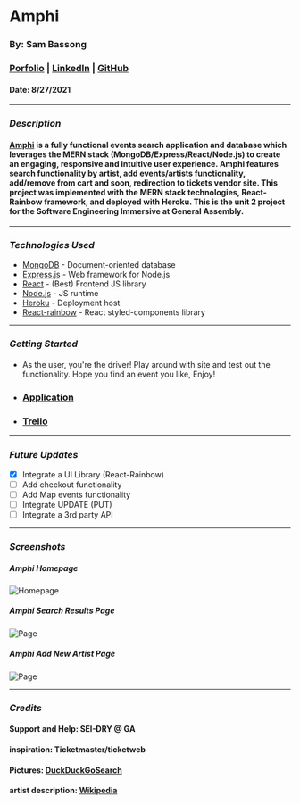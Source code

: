 # Amphi

### By: Sam Bassong

###  [Porfolio](https://www.sambassong.com/) | [LinkedIn](https://www.linkedin.com/in/sambassong/) | [GitHub](https://github.com/sbassong) 
#### Date: 8/27/2021
***

### ***Description***
####  [Amphi](https://fast-cove-17382.herokuapp.com/) is a fully functional events search application and database which leverages the MERN stack (MongoDB/Express/React/Node.js) to create an engaging, responsive and intuitive user experience. Amphi features search functionality by artist, add events/artists functionality, add/remove from cart and soon, redirection to tickets vendor site. This project was implemented with the MERN stack technologies, React-Rainbow framework, and deployed with Heroku. This is the unit 2 project for the Software Engineering Immersive at General Assembly. 
***

### ***Technologies Used***

- [MongoDB](https://www.mongodb.com/) - Document-oriented database
- [Express.js](https://expressjs.com/) - Web framework for Node.js
- [React](https://reactjs.org/) - (Best) Frontend JS library
- [Node.js](https://nodejs.org/en/) - JS runtime
- [Heroku](https://www.heroku.com/home) - Deployment host
- [React-rainbow](https://react-rainbow.io/#/GettingStarted) - React styled-components library

***

### ***Getting Started***

#### 
* As the user, you're the driver! Play around with site and test out the functionality. Hope you find an event you like, Enjoy!
* ###  [Application](https://fast-cove-17382.herokuapp.com/) 
* ###  [Trello](https://trello.com/b/z62FupYw/amphi) 
***

### ***Future Updates***

- [x] Integrate a UI Library (React-Rainbow)
- [ ] Add checkout functionality
- [ ] Add Map events functionality
- [ ] Integrate UPDATE (PUT)
- [ ] Integrate a 3rd party API
***

### ***Screenshots***

##### Amphi Homepage
![Homepage](https://i.imgur.com/3NCGdgWl.png)

##### Amphi Search Results Page
![Page](https://i.imgur.com/s9mhXuGl.png)

##### Amphi Add New Artist Page
![Page](https://i.imgur.com/51Zo5aEl.png)
***

### ***Credits***
#### Support and Help: SEI-DRY @ GA
#### inspiration: Ticketmaster/ticketweb
#### Pictures: [DuckDuckGoSearch](https://duckduckgo.com)
#### artist description: [Wikipedia](https://www.wikipedia.org/)


